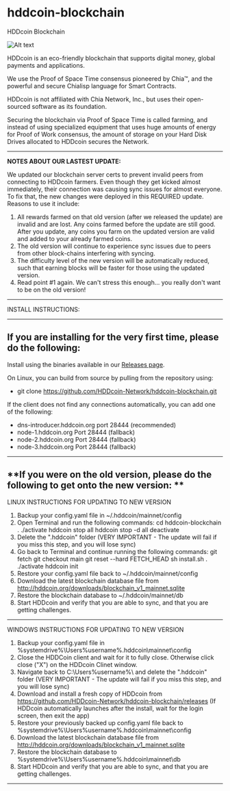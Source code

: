 # hddcoin-blockchain
 HDDcoin Blockchain

![Alt text](https://hddcoin.org/wp-content/uploads/2021/07/hdd_coin_logo_website_75.png)

HDDcoin is an eco-friendly blockchain that supports digital money, global payments and applications.

We use the Proof of Space Time consensus pioneered by Chia™, and the powerful and secure Chialisp language for Smart Contracts.

HDDcoin is not affiliated with Chia Network, Inc., but uses their open-sourced software as its foundation.

Securing the blockchain via Proof of Space Time is called farming, and instead of using specialized equipment that uses huge amounts of energy for Proof of Work consensus, the amount of storage on your Hard Disk Drives allocated to HDDcoin secures the Network.


***********************************************

**NOTES ABOUT OUR LASTEST UPDATE:**

We updated our blockchain server certs to prevent invalid peers from connecting to HDDcoin farmers. Even though they get kicked almost immediately, their connection was causing sync issues for almost everyone. To fix that, the new changes were deployed in this REQUIRED update. Reasons to use it include:

1) All rewards farmed on that old version (after we released the update) are invalid and are lost. Any coins farmed before the update are still good. After you update, any coins you farm on the updated version are valid and added to your already farmed coins.
2) The old version will continue to experience sync issues due to peers from other block-chains interfering with syncing.
3) The difficulty level of the new version will be automatically reduced, such that earning blocks will be faster for those using the updated version.
4) Read point #1 again. We can't stress this enough... you really don't want to be on the old version!


***********************************************

INSTALL INSTRUCTIONS:


***********************************************

**If you are installing for the very first time, please do the following:**
-------------

Install using the binaries available in our [Releases page](https://github.com/HDDcoin-Network/hddcoin-blockchain/releases).


On Linux, you can build from source by pulling from the repository using:

- git clone https://github.com/HDDcoin-Network/hddcoin-blockchain.git


If the client does not find any connections automatically, you can add one of the following:

- dns-introducer.hddcoin.org port 28444 (recommended)
-	node-1.hddcoin.org Port 28444 (fallback)
-	node-2.hddcoin.org Port 28444 (fallback)
-	node-3.hddcoin.org Port 28444 (fallback)


***********************************************

**If you were on the old version, please do the following to get onto the new version:
**
-------------


LINUX INSTRUCTIONS FOR UPDATING TO NEW VERSION

1) Backup your config.yaml file in ~/.hddcoin/mainnet/config
2) Open Terminal and run the following commands:
   cd hddcoin-blockchain
   . ./activate
   hddcoin stop all
   hddcoin stop -d all
   deactivate
3) Delete the ".hddcoin" folder (VERY IMPORTANT -  The update will fail if you miss this step, and you will lose sync)
4) Go back to Terminal and continue running the following commands:
   git fetch
   git checkout main
   git reset --hard FETCH_HEAD
   sh install.sh
   . ./activate
   hddcoin init
5) Restore your config.yaml file back to ~/.hddcoin/mainnet/config
6) Download the latest blockchain database file from http://hddcoin.org/downloads/blockchain_v1_mainnet.sqlite
7) Restore the blockchain database to ~/.hddcoin/mainnet/db
8) Start HDDcoin and verify that you are able to sync, and that you are getting challenges.


-------------


WINDOWS INSTRUCTIONS FOR UPDATING TO NEW VERSION

1) Backup your config.yaml file in %systemdrive%\Users%username%.hddcoin\mainnet\config
2) Close the HDDCoin client and wait for it to fully close. Otherwise click close ("X") on the HDDcoin Clinet window.
3) Navigate back to C:\Users%username%\ and delete the ".hddcoin" folder (VERY IMPORTANT - The update will fail if you miss this step, and you will lose sync)
4) Download and install a fresh copy of HDDcoin from https://github.com/HDDcoin-Network/hddcoin-blockchain/releases (If HDDcoin automatically launches after the install, wait for the login screen, then exit the app)
5) Restore your previously backed up config.yaml file back to %systemdrive%\Users%username%.hddcoin\mainnet\config
6) Download the latest blockchain database file from http://hddcoin.org/downloads/blockchain_v1_mainnet.sqlite
7) Restore the blockchain database to %systemdrive%\Users%username%.hddcoin\mainnet\db
8) Start HDDcoin and verify that you are able to sync, and that you are getting challenges.

--------------
